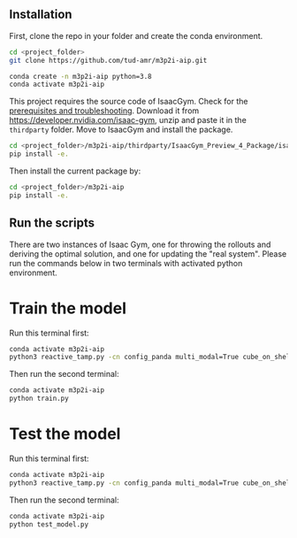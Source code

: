 ## Installation
First, clone the repo in your folder and create the conda environment. 
````bash
cd <project_folder>
git clone https://github.com/tud-amr/m3p2i-aip.git

conda create -n m3p2i-aip python=3.8
conda activate m3p2i-aip
````

This project requires the source code of IsaacGym. Check for the [prerequisites and troubleshooting](https://github.com/tud-amr/m3p2i-aip/blob/master/thirdparty/README.md). Download it from https://developer.nvidia.com/isaac-gym, unzip and paste it in the `thirdparty` folder. Move to IsaacGym and install the package.
````bash
cd <project_folder>/m3p2i-aip/thirdparty/IsaacGym_Preview_4_Package/isaacgym/python
pip install -e. 
````

Then install the current package by:
````bash
cd <project_folder>/m3p2i-aip
pip install -e. 
````


## Run the scripts

There are two instances of Isaac Gym, one for throwing the rollouts and deriving the optimal solution, and one for updating the "real system". Please run the commands below in two terminals with activated python environment.

# Train the model
Run this terminal first:
````bash
conda activate m3p2i-aip
python3 reactive_tamp.py -cn config_panda multi_modal=True cube_on_shelf=True
````

Then run the second terminal:
````bash
conda activate m3p2i-aip
python train.py
````
# Test the model
Run this terminal first:
````bash
conda activate m3p2i-aip
python3 reactive_tamp.py -cn config_panda multi_modal=True cube_on_shelf=True
````

Then run the second terminal:
````bash
conda activate m3p2i-aip
python test_model.py
````

